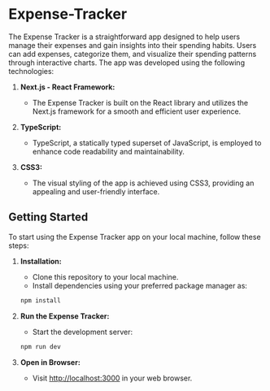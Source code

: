 # Expense-Tracker
The Expense Tracker is a straightforward app designed to help users manage their expenses and gain insights into their spending habits. Users can add expenses, categorize them, and visualize their spending patterns through interactive charts. The app was developed using the following technologies:
1. **Next.js - React Framework:**
    - The Expense Tracker is built on the React library and utilizes the Next.js framework for a smooth and efficient user experience.

2. **TypeScript:**
    - TypeScript, a statically typed superset of JavaScript, is employed to enhance code readability and maintainability.

3. **CSS3:**
    - The visual styling of the app is achieved using CSS3, providing an appealing and user-friendly interface.


## Getting Started

To start using the Expense Tracker app on your local machine, follow these steps:

1. **Installation:**
    - Clone this repository to your local machine.
    - Install dependencies using your preferred package manager as:

    ```bash
    npm install

2. **Run the Expense Tracker:**
    - Start the development server:

    ```bash
    npm run dev

3. **Open in Browser:**
    - Visit [http://localhost:3000](http://localhost:3000) in your web browser.

